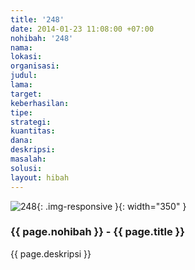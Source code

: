 ```yaml
---
title: '248'
date: 2014-01-23 11:08:00 +07:00
nohibah: '248'
nama: 
lokasi: 
organisasi: 
judul: 
lama: 
target: 
keberhasilan: 
tipe: 
strategi: 
kuantitas: 
dana: 
deskripsi: 
masalah: 
solusi: 
layout: hibah
---
```


![248](/static/img/hibahcms/248.png){: .img-responsive }{: width="350" }

### {{ page.nohibah }} - {{ page.title }}

{{ page.deskripsi }}
